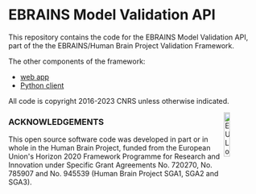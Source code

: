 EBRAINS Model Validation API
============================

This repository contains the code for the EBRAINS Model Validation API, 
part of the the EBRAINS/Human Brain Project Validation Framework.

The other components of the framework:
- [web app](https://github.com/HumanBrainProject/model-catalog)
- [Python client](https://github.com/HumanBrainProject/hbp-validation-client)

All code is copyright 2016-2023 CNRS unless otherwise indicated.

<div><img src="https://raw.githubusercontent.com/HumanBrainProject/hbp-validation-client/master/eu_logo.jpg" alt="EU Logo" width="15%" align="right"></div>

### ACKNOWLEDGEMENTS
This open source software code was developed in part or in whole in the Human Brain Project, funded from the European Union's Horizon 2020 Framework Programme for Research and Innovation under Specific Grant Agreements No. 720270, No. 785907 and No. 945539 (Human Brain Project SGA1, SGA2 and SGA3).
